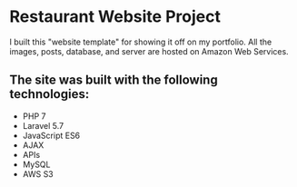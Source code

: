 # Restaurant Website Project
I built this "website template" for showing it off on my portfolio.
All the images, posts, database, and server are hosted on Amazon Web Services.

## The site was built with the following technologies:
+ PHP 7
+ Laravel 5.7
+ JavaScript ES6
+ AJAX
+ APIs
+ MySQL
+ AWS S3
